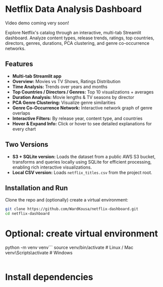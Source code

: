 # Netflix Data Analysis Dashboard
Video demo coming very soon!

Explore Netflix's catalog through an interactive, multi-tab Streamlit dashboard. Analyze content types, release trends, ratings, top countries, directors, genres, durations, PCA clustering, and genre co-occurrence networks.

## Features
- **Multi-tab Streamlit app**  
- **Overview:** Movies vs TV Shows, Ratings Distribution  
- **Time Analysis:** Trends over years and months  
- **Top Countries / Directors / Genres:** Top 10 visualizations + averages  
- **Duration Analysis:** Movie lengths & TV seasons by director  
- **PCA Genre Clustering:** Visualize genre similarities  
- **Genre Co-Occurrence Network:** Interactive network graph of genre overlaps  
- **Interactive Filters:** By release year, content type, and countries  
- **Hover & Expand Info:** Click or hover to see detailed explanations for every chart  

## Two Versions
- **S3 + SQLite version:** Loads the dataset from a public AWS S3 bucket, transforms and queries locally using SQLite for efficient processing, enabling rich interactive visualizations.  
- **Local CSV version:** Loads `netflix_titles.csv` from the project root.

## Installation and Run

Clone the repo and (optionally) create a virtual environment:

```bash
git clone https://github.com/WardKousa/netflix-dashboard.git
cd netflix-dashboard
```

# Optional: create virtual environment
python -m venv venv```
source venv/bin/activate  # Linux / Mac
venv\Scripts\activate     # Windows
```
```
# Install dependencies
```pip install -r requirements.txt
```
